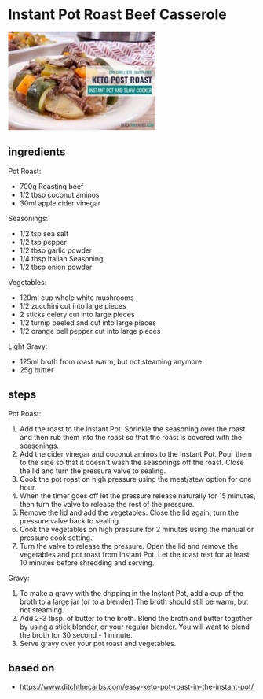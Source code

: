# Instant Pot Roast Beef Casserole

![Instant Pot Roast Beef Casserole](images/instant-pot-roast-beef-casserole.jpg)

## ingredients

Pot Roast:

- 700g Roasting beef
- 1/2 tbsp coconut aminos
- 30ml apple cider vinegar

Seasonings:

- 1/2 tsp sea salt
- 1/2 tsp pepper
- 1/2 tbsp garlic powder
- 1/4 tbsp Italian Seasoning
- 1/2 tbsp onion powder

Vegetables:

- 120ml cup whole white mushrooms
- 1/2 zucchini cut into large pieces
- 2 sticks celery cut into large pieces
- 1/2 turnip peeled and cut into large pieces
- 1/2 orange bell pepper cut into large pieces

Light Gravy:

- 125ml broth from roast warm, but not steaming anymore
- 25g butter

## steps

Pot Roast:

1. Add the roast to the Instant Pot. Sprinkle the seasoning over the roast and then rub them into the roast so that the roast is covered with the seasonings.
2. Add the cider vinegar and coconut aminos to the Instant Pot. Pour them to the side so that it doesn't wash the seasonings off the roast. Close the lid and turn the pressure valve to sealing.
3. Cook the pot roast on high pressure using the meat/stew option for one hour.
4. When the timer goes off let the pressure release naturally for 15 minutes, then turn the valve to release the rest of the pressure.
5. Remove the lid and add the vegetables. Close the lid again, turn the pressure valve back to sealing.
6. Cook the vegetables on high pressure for 2 minutes using the manual or pressure cook setting.
7. Turn the valve to release the pressure. Open the lid and remove the vegetables and pot roast from Instant Pot. Let the roast rest for at least 10 minutes before shredding and serving.

Gravy:

1. To make a gravy with the dripping in the Instant Pot, add a cup of the broth to a large jar (or to a blender) The broth should still be warm, but not steaming.
2. Add 2-3 tbsp. of butter to the broth. Blend the broth and butter together by using a stick blender, or your regular blender. You will want to blend the broth for 30 second - 1 minute.
3. Serve gravy over your pot roast and vegetables.

## based on

- https://www.ditchthecarbs.com/easy-keto-pot-roast-in-the-instant-pot/
